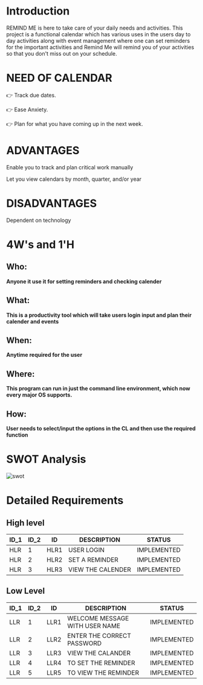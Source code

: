 # Introduction #
REMIND ME is here to take care of your daily needs and activities. This project is a functional calendar which has various uses in the users day to day activities along with event management where one can set reminders for the important activities and Remind Me will remind you of your activities so that you don't miss out on your schedule.

# **NEED OF CALENDAR**

👉 Track due dates.

👉 Ease Anxiety.

👉 Plan for what you have coming up in the next week.

# **ADVANTAGES**
Enable you to track and plan critical work manually 

Let you view calendars by month, quarter, and/or year

# **DISADVANTAGES**

Dependent on technology

# 4W's and 1'H
## Who:
**Anyone it use it for setting reminders and checking calender**
## What:
**This is a productivity tool which will take users login input and  plan their calender and events**
## When:
**Anytime required for the user**
## Where:
**This program can run in just the command line environment, which now every major OS supports.**
## How:
**User needs to select/input the options in the CL and then use the required function**


# SWOT Analysis #
![swot](https://github.com/ajith-io/geek_squads/blob/main/1_Requirements/Untitled.png)


# Detailed Requirements #
## High level ##
|ID_1|ID_2|ID  |DESCRIPTION                 |STATUS     |
|----|----|----|----------------------------|-----------|
|HLR |1   |HLR1|USER LOGIN                  |IMPLEMENTED|
|HLR |2   |HLR2|SET A REMINDER              |IMPLEMENTED|
|HLR |3   |HLR3|VIEW THE CALENDER           |IMPLEMENTED|

## Low Level ##

|ID_1|ID_2|ID   |DESCRIPTION                                                 |STATUS                     |
|----|----|-----|------------------------------------------------------------|---------------------------|
|LLR |1   |LLR1 |WELCOME MESSAGE WITH USER NAME                              |IMPLEMENTED                |
|LLR |2   |LLR2 |ENTER THE CORRECT PASSWORD                                  |IMPLEMENTED                |
|LLR |3   |LLR3 |VIEW THE CALANDER                                           |IMPLEMENTED                |
|LLR |4   |LLR4 |TO SET THE REMINDER                                         |IMPLEMENTED                |
|LLR |5   |LLR5 |TO VIEW THE REMINDER                                        |IMPLEMENTED                |



